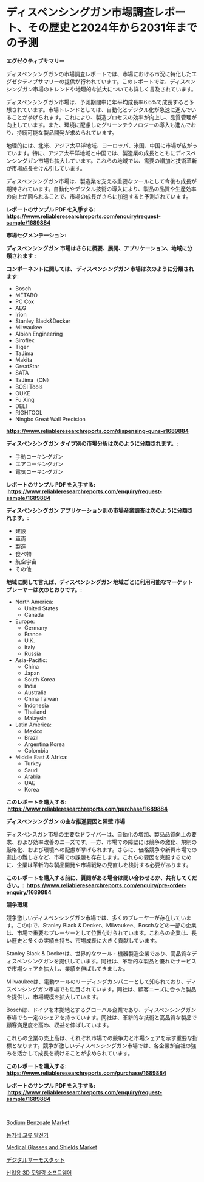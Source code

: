 <p><h1>ディスペンシングガン市場調査レポート、その歴史と2024年から2031年までの予測</h1></p><p><strong>エグゼクティブサマリー</strong></p>
<p><p>ディスペンシングガンの市場調査レポートでは、市場における市況に特化したエグゼクティブサマリーの提供が行われています。このレポートでは、ディスペンシングガン市場のトレンドや地理的な拡大についても詳しく言及されています。</p><p>ディスペンシングガン市場は、予測期間中に年平均成長率6.6%で成長すると予想されています。市場トレンドとしては、自動化とデジタル化が急速に進んでいることが挙げられます。これにより、製造プロセスの効率が向上し、品質管理が向上しています。また、環境に配慮したグリーンテクノロジーの導入も進んでおり、持続可能な製品開発が求められています。</p><p>地理的には、北米、アジア太平洋地域、ヨーロッパ、米国、中国に市場が広がっています。特に、アジア太平洋地域と中国では、製造業の成長とともにディスペンシングガン市場も拡大しています。これらの地域では、需要の増加と技術革新が市場成長をけん引しています。</p><p>ディスペンシングガン市場は、製造業を支える重要なツールとして今後も成長が期待されています。自動化やデジタル技術の導入により、製品の品質や生産効率の向上が図られることで、市場の成長がさらに加速すると予測されています。</p></p>
<p><strong>レポートのサンプル PDF を入手する: <a href="https://www.reliableresearchreports.com/enquiry/request-sample/1689884">https://www.reliableresearchreports.com/enquiry/request-sample/1689884</a></strong></p>
<p><strong>市場セグメンテーション:</strong></p>
<p><strong> ディスペンシングガン 市場はさらに概要、展開、アプリケーション、地域に分類されます :</strong></p>
<p><strong>コンポーネントに関しては、 ディスペンシングガン 市場は次のように分類されます: &nbsp;</strong></p>
<p><ul><li>Bosch</li><li>METABO</li><li>PC Cox</li><li>AEG</li><li>Irion</li><li>Stanley Black&Decker</li><li>Milwaukee</li><li>Albion Engineering</li><li>Siroflex</li><li>Tiger</li><li>TaJima</li><li>Makita</li><li>GreatStar</li><li>SATA</li><li>TaJima（CN）</li><li>BOSI Tools</li><li>OUKE</li><li>Fu Xing</li><li>DELI</li><li>RIGHTOOL</li><li>Ningbo Great Wall Precision</li></ul></p>
<p><strong><a href="https://www.reliableresearchreports.com/dispensing-guns-r1689884">https://www.reliableresearchreports.com/dispensing-guns-r1689884</a></strong></p>
<p><strong> ディスペンシングガン タイプ別の市場分析は次のように分類されます。:</strong></p>
<p><ul><li>手動コーキングガン</li><li>エアコーキングガン</li><li>電気コーキングガン</li></ul></p>
<p><strong>レポートのサンプル PDF を入手する: &nbsp;<a href="https://www.reliableresearchreports.com/enquiry/request-sample/1689884">https://www.reliableresearchreports.com/enquiry/request-sample/1689884</a></strong></p>
<p><strong> ディスペンシングガン アプリケーション別の市場産業調査は次のように分類されます。:</strong></p>
<p><ul><li>建設</li><li>車両</li><li>製造</li><li>食べ物</li><li>航空宇宙</li><li>その他</li></ul></p>
<p><strong>地域に関して言えば、ディスペンシングガン 地域ごとに利用可能なマーケットプレーヤーは次のとおりです。:</strong></p>
<p><ul>
    <li>
        North America:
        <ul>
            <li>United States</li>
            <li>Canada</li>
        </ul>
    </li>
    <li>
        Europe:
        <ul>
            <li>Germany</li>
            <li>France</li>
            <li>U.K.</li>
            <li>Italy</li>
            <li>Russia</li>
        </ul>
    </li>
    <li>
        Asia-Pacific:
        <ul>
            <li>China</li>
            <li>Japan</li>
            <li>South Korea</li>
            <li>India</li>
            <li>Australia</li>
            <li>China Taiwan</li>
            <li>Indonesia</li>
            <li>Thailand</li>
            <li>Malaysia</li>
        </ul>
    </li>
    <li>
        Latin America:
        <ul>
            <li>Mexico</li>
            <li>Brazil</li>
            <li>Argentina Korea</li>
            <li>Colombia</li>
        </ul>
    </li>
    <li>
        Middle East & Africa:
        <ul>
            <li>Turkey</li>
            <li>Saudi</li>
            <li>Arabia</li>
            <li>UAE</li>
            <li>Korea</li>
        </ul>
    </li>
    </ul></p>
<p><strong>このレポートを購入する: &nbsp;<a href="https://www.reliableresearchreports.com/purchase/1689884">https://www.reliableresearchreports.com/purchase/1689884</a></strong></p>
<p><strong>ディスペンシングガン の主な推進要因と障壁 市場</strong></p>
<p><p>ディスペンスガン市場の主要なドライバーは、自動化の増加、製品品質向上の要求、および効率改善のニーズです。一方、市場での障壁には競争の激化、規制の厳格化、および環境への配慮が挙げられます。さらに、価格競争や新興市場での進出の難しさなど、市場での課題も存在します。これらの要因を克服するために、企業は革新的な製品開発や市場戦略の見直しを検討する必要があります。</p></p>
<p><strong>このレポートを購入する前に、質問がある場合は問い合わせるか、共有してください。:&nbsp; <a href="https://www.reliableresearchreports.com/enquiry/pre-order-enquiry/1689884">https://www.reliableresearchreports.com/enquiry/pre-order-enquiry/1689884</a></strong></p>
<p><strong>競争環境</strong></p>
<p><p>競争激しいディスペンシングガン市場では、多くのプレーヤーが存在しています。この中で、Stanley Black & Decker、Milwaukee、Boschなどの一部の企業は、市場で重要なプレーヤーとして位置付けられています。これらの企業は、長い歴史と多くの実績を持ち、市場成長に大きく貢献しています。</p><p>Stanley Black & Deckerは、世界的なツール・機器製造企業であり、高品質なディスペンシングガンを提供しています。同社は、革新的な製品と優れたサービスで市場シェアを拡大し、業績を伸ばしてきました。</p><p>Milwaukeeは、電動ツールのリーディングカンパニーとして知られており、ディスペンシングガン市場でも注目されています。同社は、顧客ニーズに合った製品を提供し、市場規模を拡大しています。</p><p>Boschは、ドイツを本拠地とするグローバル企業であり、ディスペンシングガン市場でも一定のシェアを持っています。同社は、革新的な技術と高品質な製品で顧客満足度を高め、収益を伸ばしています。</p><p>これらの企業の売上高は、それぞれ市場での競争力と市場シェアを示す重要な指標となります。競争が激しいディスペンシングガン市場では、各企業が自社の強みを活かして成長を続けることが求められています。</p></p>
<p><strong>このレポートを購入する: &nbsp; <a href="https://www.reliableresearchreports.com/purchase/1689884">https://www.reliableresearchreports.com/purchase/1689884</a></strong></p>
<p><strong>レポートのサンプル PDF を入手する: &nbsp;<a href="https://www.reliableresearchreports.com/enquiry/request-sample/1689884">https://www.reliableresearchreports.com/enquiry/request-sample/1689884</a></strong><strong></strong></p>
<p>&nbsp;</p>
<p><p><a href="https://issuu.com/reportprime-2/docs/sodium-benzoate-market-size-2030.pptx">Sodium Benzoate Market</a></p><p><a href="https://github.com/Penelolack456456/Market-Research-Report-List-1/blob/main/884353830316.md">동기식 교류 발전기</a></p><p><a href="https://skillful-vermicelli-b89.notion.site/Medical-Glasses-and-Shields-Market-Research-Report-Its-History-and-Forecast-2024-to-2031-3e2c3395ad03436090f3778abfd05042">Medical Glasses and Shields Market</a></p><p><a href="https://github.com/ReganWisoky2023/Market-Research-Report-List-1/blob/main/989582733053.md">デジタルサーモスタット</a></p><p><a href="https://github.com/vsr06p4p49/Market-Research-Report-List-1/blob/main/275252430315.md">산업용 3D 모델링 소프트웨어</a></p></p>